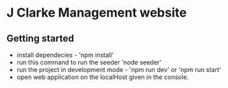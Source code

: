 # J Clarke Management website


## Getting started

- install dependecies - 'npm install'
- run this command to run the seeder 'node seeder'
- run the project in development mode - 'npm run dev' or 'npm run start'
- open web application on the localHost given in the console.
